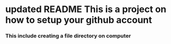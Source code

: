 # updated README This is a project on how to setup your github account
### This include creating a file directory on computer
